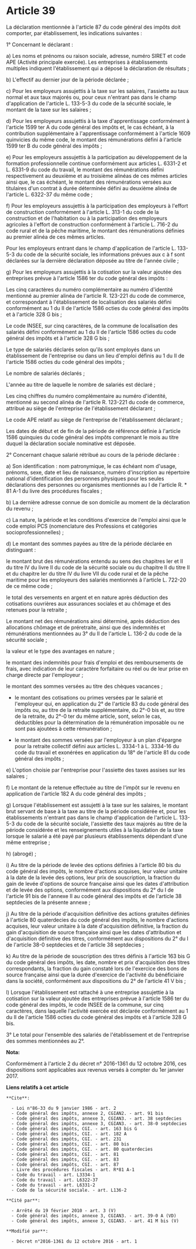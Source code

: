 # Article 39

La déclaration mentionnée à l'article 87 du code général des impôts doit comporter, par établissement, les indications
suivantes : 

1° Concernant le déclarant : 

a) Les noms et prénoms ou raison sociale, adresse, numéro SIRET et code APE (Activité principale exercée). Les entreprises à
établissements multiples indiquent l'établissement qui a déposé la déclaration de résultats ; 

b) L'effectif au dernier jour de la période déclarée ; 

c) Pour les employeurs assujettis à la taxe sur les salaires, l'assiette au taux normal et aux taux majorés ou, pour ceux
n'entrant pas dans le champ d'application de l'article L. 133-5-3 du code de la sécurité sociale, le montant de la taxe sur
les salaires ; 

d) Pour les employeurs assujettis à la taxe d'apprentissage conformément à l'article 1599 ter A du code général des impôts
et, le cas échéant, à la contribution supplémentaire à l'apprentissage conformément à l'article 1609 quinvicies du même code,
le montant des rémunérations défini à l'article 1599 ter B du code général des impôts ; 

e) Pour les employeurs assujettis à la participation au développement de la formation professionnelle continue conformément
aux articles L. 6331-2 et L. 6331-9 du code du travail, le montant des rémunérations défini respectivement au deuxième et au
troisième alinéas de ces mêmes articles ainsi que, le cas échéant, le montant des rémunérations versées aux titulaires d'un
contrat à durée déterminée défini au deuxième alinéa de l'article L. 6322-37 du même code ; 

f) Pour les employeurs assujettis à la participation des employeurs à l'effort de construction conformément à l'article L.
313-1 du code de la construction et de l'habitation ou à la participation des employeurs agricoles à l'effort de construction
conformément à l'article L. 716-2 du code rural et de la pêche maritime, le montant des rémunérations définies au premier
alinéa de ces mêmes articles. 

Pour les employeurs entrant dans le champ d'application de l'article L. 133-5-3 du code de la sécurité sociale, les
informations prévues aux c à f sont déclarées sur la dernière déclaration déposée au titre de l'année civile ; 

g) Pour les employeurs assujettis à la cotisation sur la valeur ajoutée des entreprises prévue à l'article 1586 ter du code
général des impôts : 

Les cinq caractères du numéro complémentaire au numéro d'identité mentionné au premier alinéa de l'article R. 123-221 du code
de commerce, et correspondant à l'établissement de localisation des salariés défini conformément au 1 du II de l'article 1586
octies du code général des impôts et à l'article 328 G bis ; 

Le code INSEE, sur cinq caractères, de la commune de localisation des salariés défini conformément au 1 du II de l'article
1586 octies du code général des impôts et à l'article 328 G bis ; 

Le type de salariés déclarés selon qu'ils sont employés dans un établissement de l'entreprise ou dans un lieu d'emploi
définis au 1 du II de l'article 1586 octies du code général des impôts ; 

Le nombre de salariés déclarés ; 

L'année au titre de laquelle le nombre de salariés est déclaré ; 

Les cinq chiffres du numéro complémentaire au numéro d'identité, mentionné au second alinéa de l'article R. 123-221 du code
de commerce, attribué au siège de l'entreprise de l'établissement déclarant ; 

Le code APE relatif au siège de l'entreprise de l'établissement déclarant ; 

Les dates de début et de fin de la période de référence définie à l'article 1586 quinquies du code général des impôts
comprenant le mois au titre duquel la déclaration sociale nominative est déposée. 

2° Concernant chaque salarié rétribué au cours de la période déclarée : 

a) Son identification : nom patronymique, le cas échéant nom d'usage, prénoms, sexe, date et lieu de naissance, numéro
d'inscription au répertoire national d'identification des personnes physiques pour les seules déclarations des personnes ou
organismes mentionnés au I de l'article R. * 81 A-1 du livre des procédures fiscales ; 

b) La dernière adresse connue de son domicile au moment de la déclaration du revenu ; 

c) La nature, la période et les conditions d'exercice de l'emploi ainsi que le code emploi PCS (nomenclature des Professions
et catégories socioprofessionnelles) ; 

d) Le montant des sommes payées au titre de la période déclarée en distinguant : 

le montant brut des rémunérations entendu au sens des chapitres Ier et II du titre IV du livre II du code de la sécurité
sociale ou du chapitre II du titre II et du chapitre Ier du titre IV du livre VII du code rural et de la pêche maritime pour
les employeurs des salariés mentionnés à l'article L. 722-20 de ce même code ; 

le total des versements en argent et en nature après déduction des cotisations ouvrières aux assurances sociales et au
chômage et des retenues pour la retraite ; 

Le montant net des rémunérations ainsi déterminé, après déduction des allocations chômage et de préretraite, ainsi que des
indemnités et rémunérations mentionnées au 3° du II de l'article L. 136-2 du code de la sécurité sociale ; 

la valeur et le type des avantages en nature ; 

le montant des indemnités pour frais d'emploi et des remboursements de frais, avec indication de leur caractère forfaitaire
ou réel ou de leur prise en charge directe par l'employeur ; 

le montant des sommes versées au titre des chèques vacances ;

- le montant des cotisations ou primes versées par le salarié et l'employeur qui, en application du 2° de l'article 83 du
code général des impôts ou, au titre de la retraite supplémentaire, du 2°-0 bis et, au titre de la retraite, du 2°-0 ter du
même article, sont, selon le cas, déductibles pour la détermination de la rémunération imposable ou ne sont pas ajoutées à
cette rémunération ;

- le montant des sommes versées par l'employeur à un plan d'épargne pour la retraite collectif défini aux articles L. 3334-1
à L. 3334-16 du code du travail et exonérées en application du 18° de l'article 81 du code général des impôts ; 

e) L'option choisie par l'entreprise pour l'assiette des taxes assises sur les salaires ; 

f) Le montant de la retenue effectuée au titre de l'impôt sur le revenu en application de l'article 182 A du code général des
impôts ; 

g) Lorsque l'établissement est assujetti à la taxe sur les salaires, le montant brut servant de base à la taxe au titre de la
période considérée et, pour les établissements n'entrant pas dans le champ d'application de l'article L. 133-5-3 du code de
la sécurité sociale, l'assiette des taux majorés au titre de la période considérée et les renseignements utiles à la
liquidation de la taxe lorsque le salarié a été payé par plusieurs établissements dépendant d'une même entreprise ; 

h) (abrogé) ; 

i) Au titre de la période de levée des options définies à l'article 80 bis du code général des impôts, le nombre d'actions
acquises, leur valeur unitaire à la date de la levée des options, leur prix de souscription, la fraction du gain de levée
d'options de source française ainsi que les dates d'attribution et de levée des options, conformément aux dispositions du 2°
du I de l'article 91 bis de l'annexe II au code général des impôts et de l'article 38 septdecies de la présente annexe ; 

j) Au titre de la période d'acquisition définitive des actions gratuites définies à l'article 80 quaterdecies du code général
des impôts, le nombre d'actions acquises, leur valeur unitaire à la date d'acquisition définitive, la fraction du gain
d'acquisition de source française ainsi que les dates d'attribution et d'acquisition définitive des titres, conformément aux
dispositions du 2° du I de l'article 38-0 septdecies et de l'article 38 septdecies ; 

k) Au titre de la période de souscription des titres définis à l'article 163 bis G du code général des impôts, les date,
nombre et prix d'acquisition des titres correspondants, la fraction du gain constaté lors de l'exercice des bons de source
française ainsi que la durée d'exercice de l'activité du bénéficiaire dans la société, conformément aux dispositions du 2° de
l'article 41 V bis ; 

l) Lorsque l'établissement est rattaché à une entreprise assujettie à la cotisation sur la valeur ajoutée des entreprises
prévue à l'article 1586 ter du code général des impôts, le code INSEE de la commune, sur cinq caractères, dans laquelle
l'activité exercée est déclarée conformément au 1 du II de l'article 1586 octies du code général des impôts et à l'article
328 G bis.

3° Le total pour l'ensemble des salariés de l'établissement et de l'entreprise des sommes mentionnées au 2°.

**Nota:**

Conformément à l'article 2 du décret n° 2016-1361 du 12 octobre 2016, ces dispositions sont applicables aux revenus versés à
compter du 1er janvier 2017.

**Liens relatifs à cet article**

	**Cite**:

	  - Loi n°86-33 du 9 janvier 1986 - art. 2
	  - Code général des impôts, annexe 2, CGIAN2. - art. 91 bis
	  - Code général des impôts, annexe 3, CGIAN3. - art. 38 septdecies
	  - Code général des impôts, annexe 3, CGIAN3. - art. 38-0 septdecies
	  - Code général des impôts, CGI. - art. 163 bis G
	  - Code général des impôts, CGI. - art. 182 A
	  - Code général des impôts, CGI. - art. 231
	  - Code général des impôts, CGI. - art. 80 bis
	  - Code général des impôts, CGI. - art. 80 quaterdecies
	  - Code général des impôts, CGI. - art. 81
	  - Code général des impôts, CGI. - art. 83
	  - Code général des impôts, CGI. - art. 87
	  - Livre des procédures fiscales - art. R*81 A-1
	  - Code du travail - art. L3334-1
	  - Code du travail - art. L6322-37
	  - Code du travail - art. L6331-2
	  - Code de la sécurité sociale. - art. L136-2

	**Cité par**:

	  - Arrêté du 19 février 2010 - art. 3 (V)
	  - Code général des impôts, annexe 3, CGIAN3. - art. 39-0 A (VD)
	  - Code général des impôts, annexe 3, CGIAN3. - art. 41 M bis (V)

	**Modifié par**:

	  - Décret n°2016-1361 du 12 octobre 2016 - art. 1
